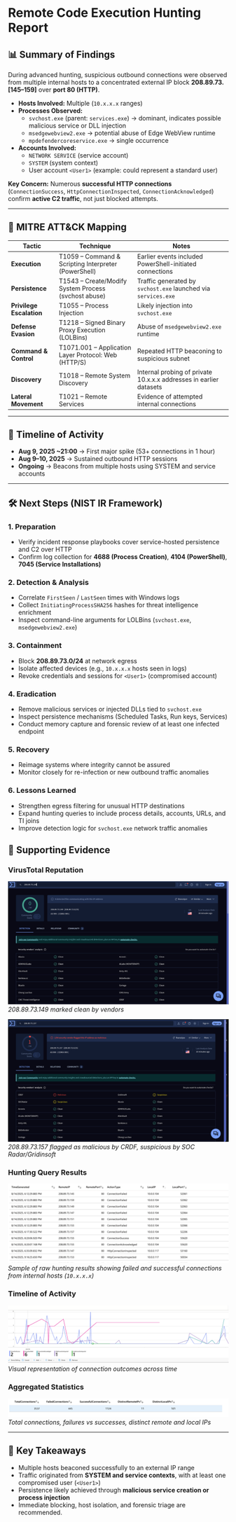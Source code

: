 # Remote Code Execution Hunting Report

## 📊 Summary of Findings
During advanced hunting, suspicious outbound connections were observed from multiple internal hosts to a concentrated external IP block **208.89.73.[145–159]** over **port 80 (HTTP)**.

- **Hosts Involved:** Multiple (`10.x.x.x` ranges)  
- **Processes Observed:**
  - `svchost.exe` (parent: `services.exe`) → dominant, indicates possible malicious service or DLL injection
  - `msedgewebview2.exe` → potential abuse of Edge WebView runtime
  - `mpdefendercoreservice.exe` → single occurrence
- **Accounts Involved:**
  - `NETWORK SERVICE` (service account)
  - `SYSTEM` (system context)
  - User account `<User1>` (example: could represent a standard user)

**Key Concern:** Numerous **successful HTTP connections** (`ConnectionSuccess`, `HttpConnectionInspected`, `ConnectionAcknowledged`) confirm **active C2 traffic**, not just blocked attempts.

---

## 🔎 MITRE ATT&CK Mapping

| Tactic                  | Technique                                                        | Notes |
|--------------------------|------------------------------------------------------------------|-------|
| **Execution**           | T1059 – Command & Scripting Interpreter (PowerShell)             | Earlier events included PowerShell-initiated connections |
| **Persistence**         | T1543 – Create/Modify System Process (svchost abuse)             | Traffic generated by `svchost.exe` launched via `services.exe` |
| **Privilege Escalation**| T1055 – Process Injection                                        | Likely injection into `svchost.exe` |
| **Defense Evasion**     | T1218 – Signed Binary Proxy Execution (LOLBins)                  | Abuse of `msedgewebview2.exe` runtime |
| **Command & Control**   | T1071.001 – Application Layer Protocol: Web (HTTP/S)             | Repeated HTTP beaconing to suspicious subnet |
| **Discovery**           | T1018 – Remote System Discovery                                 | Internal probing of private 10.x.x.x addresses in earlier datasets |
| **Lateral Movement**    | T1021 – Remote Services                                         | Evidence of attempted internal connections |

---

## 📅 Timeline of Activity
- **Aug 9, 2025 ~21:00** → First major spike (53+ connections in 1 hour)  
- **Aug 9–10, 2025** → Sustained outbound HTTP sessions  
- **Ongoing** → Beacons from multiple hosts using SYSTEM and service accounts  

---

## 🛠 Next Steps (NIST IR Framework)

### 1. Preparation
- Verify incident response playbooks cover service-hosted persistence and C2 over HTTP
- Confirm log collection for **4688 (Process Creation)**, **4104 (PowerShell)**, **7045 (Service Installations)**

### 2. Detection & Analysis
- Correlate `FirstSeen` / `LastSeen` times with Windows logs
- Collect `InitiatingProcessSHA256` hashes for threat intelligence enrichment
- Inspect command-line arguments for LOLBins (`svchost.exe`, `msedgewebview2.exe`)

### 3. Containment
- Block **208.89.73.0/24** at network egress
- Isolate affected devices (e.g., `10.x.x.x` hosts seen in logs)
- Revoke credentials and sessions for `<User1>` (compromised account)

### 4. Eradication
- Remove malicious services or injected DLLs tied to `svchost.exe`
- Inspect persistence mechanisms (Scheduled Tasks, Run keys, Services)
- Conduct memory capture and forensic review of at least one infected endpoint

### 5. Recovery
- Reimage systems where integrity cannot be assured
- Monitor closely for re-infection or new outbound traffic anomalies

### 6. Lessons Learned
- Strengthen egress filtering for unusual HTTP destinations
- Expand hunting queries to include process details, accounts, URLs, and TI joins
- Improve detection logic for `svchost.exe` network traffic anomalies


## 📑 Supporting Evidence

### VirusTotal Reputation
![VT result clean](https://github.com/davidbrown-sec/Threat-Hunting-/blob/6d08e13b31dd8339dc59a7c62954730bb93e5030/Suspicious%20IP%20Range/Virustotalesultclean.png)  
*208.89.73.149 marked clean by vendors*

![VT result flagged](https://github.com/davidbrown-sec/Threat-Hunting-/blob/4b583bb471a982ce4cbfd1d1d1c45cd10004682f/Suspicious%20IP%20Range/VirustotalResultNotClean.png)  
*208.89.73.157 flagged as malicious by CRDF, suspicious by SOC Radar/Gridinsoft*

### Hunting Query Results
![Connection logs](https://github.com/davidbrown-sec/Threat-Hunting-/blob/e9b4891512474f4d60b9eae63dfe3649a87f956b/Suspicious%20IP%20Range/recentoccurancefound.png)  
*Sample of raw hunting results showing failed and successful connections from internal hosts (`10.x.x.x`)*

### Timeline of Activity
![Graph view](https://github.com/davidbrown-sec/Threat-Hunting-/blob/e9b4891512474f4d60b9eae63dfe3649a87f956b/Suspicious%20IP%20Range/timeline.png)  
*Visual representation of connection outcomes across time*

### Aggregated Statistics
![Summary stats](https://github.com/davidbrown-sec/Threat-Hunting-/blob/29b0839252cc76e2b311b750a848a27a85967515/Suspicious%20IP%20Range/statistics.png)  
*Total connections, failures vs successes, distinct remote and local IPs*


---

## 🚩 Key Takeaways
- Multiple hosts beaconed successfully to an external IP range
- Traffic originated from **SYSTEM and service contexts**, with at least one compromised user (`<User1>`)
- Persistence likely achieved through **malicious service creation or process injection**
- Immediate blocking, host isolation, and forensic triage are recommended.
